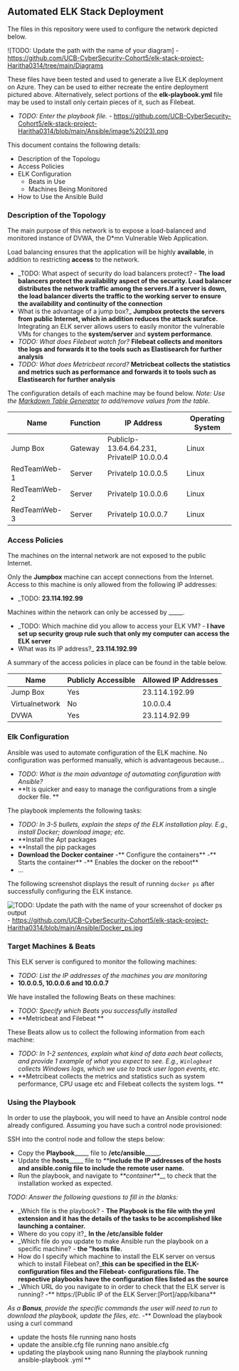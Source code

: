 ## Automated ELK Stack Deployment

The files in this repository were used to configure the network depicted below.

![TODO: Update the path with the name of your diagram] - https://github.com/UCB-CyberSecurity-Cohort5/elk-stack-project-Haritha0314/tree/main/Diagrams

These files have been tested and used to generate a live ELK deployment on Azure. They can be used to either recreate the entire deployment pictured above. Alternatively, select portions of the **elk-playbook.yml** file may be used to install only certain pieces of it, such as Filebeat.

  - _TODO: Enter the playbook file._ - https://github.com/UCB-CyberSecurity-Cohort5/elk-stack-project-Haritha0314/blob/main/Ansible/image%20(23).png

This document contains the following details:
- Description of the Topologu
- Access Policies
- ELK Configuration
  - Beats in Use
  - Machines Being Monitored
- How to Use the Ansible Build


### Description of the Topology

The main purpose of this network is to expose a load-balanced and monitored instance of DVWA, the D*mn Vulnerable Web Application.

Load balancing ensures that the application will be highly **available**, in addition to restricting **access** to the network.
- _TODO: What aspect of security do load balancers protect? - **The load balancers protect the availability aspect of the security. Load balancer distributes the network traffic among the servers.If a server is down, the load balancer diverts the traffic to the working server to ensure the availability and continuity of the connection** 
- What is the advantage of a jump box?_ **Jumpbox protects the servers from public Internet, which in addition reduces the attack surafce.** 
Integrating an ELK server allows users to easily monitor the vulnerable VMs for changes to the **system/server** and **system performance**.
- _TODO: What does Filebeat watch for?_ **Filebeat collects and monitors the logs and forwards it to the tools such as Elastisearch for further analysis** 
- _TODO: What does Metricbeat record?_ **Metricbeat collects the statistics and metrics such as performance and forwards it to tools such as Elastisearch for further analysis**

The configuration details of each machine may be found below.
_Note: Use the [Markdown Table Generator](http://www.tablesgenerator.com/markdown_tables) to add/remove values from the table_.

| Name     | Function | IP Address | Operating System |
|----------|----------|------------|------------------|
| Jump Box | Gateway  | PublicIp-13.64.64.231, PrivateIP 10.0.0.4  | Linux            |
| RedTeamWeb-1     | Server         |   PrivateIp 10.0.0.5         |    Linux              |
| RedTeamWeb-2  |      Server    |   PrivateIp 10.0.0.6         |  Linux                |
| RedTeamWeb-3  |    Server      |   PrivateIp 10.0.0.7         |   Linux               |

### Access Policies

The machines on the internal network are not exposed to the public Internet. 

Only the **Jumpbox** machine can accept connections from the Internet. Access to this machine is only allowed from the following IP addresses:
- _TODO: **23.114.192.99**

Machines within the network can only be accessed by _____.
- _TODO: Which machine did you allow to access your ELK VM? - **I have set up security group rule such that only my computer can access the ELK server** 
-  What was its IP address?_ **23.114.192.99**

A summary of the access policies in place can be found in the table below.

| Name     | Publicly Accessible | Allowed IP Addresses |
|----------|---------------------|----------------------|
| Jump Box | Yes            | 23.114.192.99   |
|  Virtualnetwork        |  No                   |     10.0.0.4                 |
|      DVWA    |      Yes               |          23.114.92.99            |

### Elk Configuration

Ansible was used to automate configuration of the ELK machine. No configuration was performed manually, which is advantageous because...
- _TODO: What is the main advantage of automating configuration with Ansible?_
- **It is quicker and easy to manage the configurations from a single docker file. **

The playbook implements the following tasks:
- _TODO: In 3-5 bullets, explain the steps of the ELK installation play. E.g., install Docker; download image; etc._
- **Install the Apt packages 
- **Install the pip packages
- **Download the Docker container**
-** Configure the containers**
-** Starts the container**
-** Enables the docker on the reboot** 
- ...

The following screenshot displays the result of running `docker ps` after successfully configuring the ELK instance.

![TODO: Update the path with the name of your screenshot of docker ps output](Images/docker_ps_output.png) - https://github.com/UCB-CyberSecurity-Cohort5/elk-stack-project-Haritha0314/blob/main/Ansible/Docker_ps.jpg

### Target Machines & Beats
This ELK server is configured to monitor the following machines:
- _TODO: List the IP addresses of the machines you are monitoring_
- **10.0.0.5, 10.0.0.6 and 10.0.0.7**

We have installed the following Beats on these machines:
- _TODO: Specify which Beats you successfully installed_
- **Metricbeat and Filebeat **

These Beats allow us to collect the following information from each machine:
- _TODO: In 1-2 sentences, explain what kind of data each beat collects, and provide 1 example of what you expect to see. E.g., `Winlogbeat` collects Windows logs, which we use to track user logon events, etc._
- **Metrcibeat collects the metrics and statistics such as system performance, CPU usage etc and Filebeat collects the system logs. **
### Using the Playbook
In order to use the playbook, you will need to have an Ansible control node already configured. Assuming you have such a control node provisioned: 

SSH into the control node and follow the steps below:
- Copy the **Playbook**_____ file to **/etc/ansible**_____.
- Update the **hosts**_____ file to ****include the IP addresses of the hosts and ansible.conig file to include the remote user name.**
- Run the playbook, and navigate to _**container_**__ to check that the installation worked as expected.

_TODO: Answer the following questions to fill in the blanks:_
- _Which file is the playbook? - **The Playbook is the file with the yml extension and it has the details of the tasks to be accomplished like launching a container.** 
- Where do you copy it?_ **In the /etc/ansible folder**
- _Which file do you update to make Ansible run the playbook on a specific machine? - **the "hosts file.**  
-  How do I specify which machine to install the ELK server on versus which to install Filebeat on?_**this can be specified in the ELK-configuration files and the Filebeat- configurations file. The respective playbooks have the configuration files listed as the source**
- _Which URL do you navigate to in order to check that the ELK server is running? -** https:/[Public IP of the ELK Server:[Port]/app/kibana**

_As a **Bonus**, provide the specific commands the user will need to run to download the playbook, update the files, etc._
-** Download the playbook using a curl command 
- update the hosts file running nano hosts 
- update the ansible.cfg file running nano ansible.cfg
- updating the playbook using nano <nameof the playbook.yml> 
  Running the playbook running ansible-playbook <name of the playbook>.yml **
  
